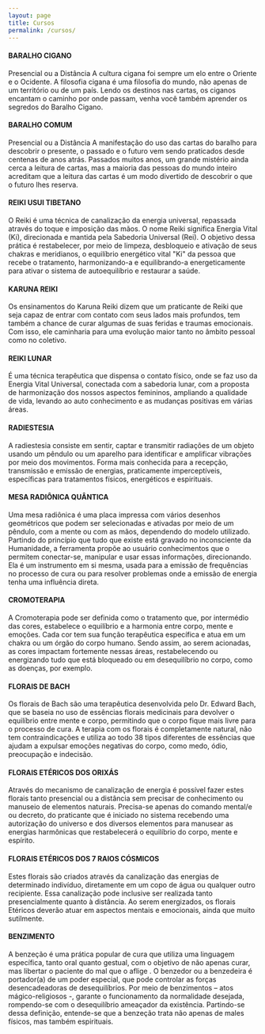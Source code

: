 ```yaml
---
layout: page
title: Cursos
permalink: /cursos/
---
```



<h4>BARALHO CIGANO</h4>
<p>
Presencial ou a Distância 
A cultura cigana foi sempre um elo entre o Oriente e o Ocidente. A filosofia cigana é uma filosofia do mundo, não apenas de um território ou de um país.
Lendo os destinos nas cartas, os ciganos encantam o caminho por onde passam, venha você também aprender os segredos do Baralho Cigano.
</p>
<h4>BARALHO COMUM</h4>
<p>
Presencial ou a Distância 
A manifestação do uso das cartas do baralho para descobrir o presente, o passado e o futuro vem sendo praticados desde centenas de anos atrás. Passados muitos anos, um grande mistério ainda cerca a leitura de cartas, mas a maioria das pessoas do mundo inteiro acreditam que a leitura das cartas é um modo divertido de descobrir o que o futuro lhes reserva.
</p>
<h4>REIKI USUI TIBETANO</h4>
<p>
O Reiki é uma técnica de canalização da energia universal, repassada através do toque e imposição das mãos. O nome Reiki significa Energia Vital (Ki), direcionada e mantida pela Sabedoria Universal (Rei). O objetivo dessa prática é restabelecer, por meio de limpeza, desbloqueio e ativação de seus chakras e meridianos, o equilíbrio energético vital "Ki" da pessoa que recebe o tratamento, harmonizando-a e equilibrando-a energeticamente para ativar o sistema de autoequilíbrio e restaurar a saúde.
</p>
<h4>KARUNA REIKI</h4>
<p>
Os ensinamentos do Karuna Reiki dizem que um praticante de Reiki que seja capaz de entrar com contato com seus lados mais profundos, tem também a chance de curar algumas de suas feridas e traumas emocionais. Com isso, ele caminharia para uma evolução maior tanto no âmbito pessoal como no coletivo.
</p>
<h4>REIKI LUNAR</h4>
<p>
É uma técnica terapêutica que dispensa o contato físico, onde se faz uso da Energia Vital Universal, conectada com a sabedoria lunar, com a proposta de harmonização dos nossos aspectos femininos, ampliando a qualidade de vida, levando ao auto conhecimento e as mudanças positivas em várias áreas.
</p>
<h4>RADIESTESIA</h4>
<p>
A radiestesia consiste em sentir, captar e transmitir radiações de um objeto usando um pêndulo ou um aparelho para identificar e amplificar vibrações por meio dos movimentos. Forma mais conhecida para a recepção, transmissão e emissão de energias, praticamente imperceptíveis, específicas para tratamentos físicos, energéticos e espirituais.
</p>
<h4>MESA RADIÔNICA QUÂNTICA</h4>
<p>
Uma mesa radiônica é uma placa impressa com vários desenhos geométricos que podem ser selecionadas e ativadas por meio de um pêndulo, com a mente ou com as mãos, dependendo do modelo utilizado. Partindo do princípio que tudo que existe está gravado no inconsciente da Humanidade, a ferramenta propõe ao usuário conhecimentos que o permitem conectar-se, manipular e usar essas informações, direcionando. Ela é um instrumento em si mesma, usada para a emissão de frequências no processo de cura ou para resolver problemas onde a emissão de energia tenha uma influência direta.
</p>
<h4>CROMOTERAPIA</h4>
<p>
A Cromoterapia pode ser definida como o tratamento que, por intermédio das cores, estabelece o equilíbrio e a harmonia entre corpo, mente e emoções. Cada cor tem sua função terapêutica específica e atua em um chakra ou um órgão do corpo humano. Sendo assim, ao serem acionadas, as cores impactam fortemente nessas áreas, restabelecendo ou energizando tudo que está bloqueado ou em desequilíbrio no corpo, como as doenças, por exemplo.
</p>
<h4>FLORAIS DE BACH</h4>
<p>
Os florais de Bach são uma terapêutica desenvolvida pelo Dr. Edward Bach, que se baseia no uso de essências florais medicinais para devolver o equilíbrio entre mente e corpo, permitindo que o corpo fique mais livre para o processo de cura. A terapia com os florais é completamente natural, não tem contraindicações e utiliza ao todo 38 tipos diferentes de essências que ajudam a expulsar emoções negativas do corpo, como medo, ódio, preocupação e indecisão.
</p>
<h4>FLORAIS ETÉRICOS DOS ORIXÁS</h4>
<p>
Através do mecanismo de canalização de energia é possível fazer estes
florais tanto presencial ou a distância sem precisar de conhecimento ou
manuseio de elementos naturais. Precisa-se apenas do comando mental/e
ou decreto, do praticante que é iniciado no sistema recebendo uma
autorização do universo e dos diversos elementos para manusear as
energias harmônicas que restabelecerá o equilíbrio do corpo, mente e espírito.
</p>
<h4>FLORAIS ETÉRICOS DOS 7 RAIOS CÓSMICOS</h4>
<p>
Estes florais são criados através da canalização das energias de determinado indivíduo, diretamente em um copo de água ou qualquer outro recipiente. Essa canalização pode inclusive ser realizada tanto presencialmente quanto à distância. Ao serem energizados, os florais Etéricos deverão atuar em aspectos mentais e emocionais, ainda que muito sutilmente.
</p>
<h4>BENZIMENTO</h4>
<p>
A benzeção é uma prática popular de cura que utiliza uma linguagem específica, tanto oral quanto gestual, com o objetivo de não apenas curar, mas libertar o paciente do mal que o aflige . O benzedor ou a benzedeira é portador(a) de um poder especial, que pode controlar as forças desencadeadoras de desequilíbrios. Por meio de benzimentos – atos mágico-religiosos -, garante o funcionamento da normalidade desejada, rompendo-se com o desequilíbrio ameaçador da existência. Partindo-se dessa definição, entende-se que a benzeção trata não apenas de males físicos, mas também espirituais.
</p>